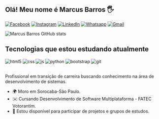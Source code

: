 ## Olá! Meu nome é Marcus Barros 🖐️

[![Facebook](https://img.shields.io/badge/Facebook-1877F2?style=for-the-badge&logo=facebook&logoColor=white)](https://www.facebook.com/marcus.vinicyus.75?mibextid=ZbWKwL)
[![Instagram](https://img.shields.io/badge/Instagram-E4405F?style=for-the-badge&logo=instagram&logoColor=white)](https://instagram.com/marcvinicyus?igshid=ZDc4ODBmNjlmNQ==)
[![LinkedIn](https://img.shields.io/badge/LinkedIn-0077B5?style=for-the-badge&logo=linkedin&logoColor=white)](www.linkedin.com/in/marcus-barros-055a9a8b)
[![Whatsapp](https://img.shields.io/badge/WhatsApp-25D366?style=for-the-badge&logo=whatsapp&logoColor=white)](https://api.whatsapp.com/send?phone=5515981402738)
[![Gmail](https://img.shields.io/badge/Gmail-D14836?style=for-the-badge&logo=gmail&logoColor=white)](mailto:marcusvbarros39@gmail.com)

![Marcus Barros GitHub stats](https://github-readme-stats.vercel.app/api?username=marcusvsbarros&show_icons=true&theme=dracula&count_private=true)

## Tecnologias que estou estudando atualmente

<div style="display: inline_block">
  <img align="center" alt="html5" src="https://img.shields.io/badge/HTML5-E34F26?style=for-the-badge&logo=html5&logoColor=white" />
  <img align="center" alt="css" src="https://img.shields.io/badge/CSS3-1572B6?style=for-the-badge&logo=css3&logoColor=white" />
  <img align="center" alt="js" src="https://img.shields.io/badge/JavaScript-F7DF1E?style=for-the-badge&logo=javascript&logoColor=black" />
  <img align="center" alt="python" src="https://img.shields.io/badge/Python-3776AB?style=for-the-badge&logo=python&logoColor=white" />
  <img align="center" alt="bootstrap" src="https://img.shields.io/badge/Bootstrap-563D7C?style=for-the-badge&logo=bootstrap&logoColor=white" />
  <img align="center" alt="git" src="https://img.shields.io/badge/GIT-E44C30?style=for-the-badge&logo=git&logoColor=white" />
</div><br/>

Profissional em transição de carreira buscando conhecimento na área de desenvolvimento de sistemas.

* 🌍  Moro em Sorocaba-São Paulo.
* ✉️  Cursando Desenvolvimento de Software Multiplataforma - FATEC Votorantim.
* 🤝  Estou disponível para participar de projetos e grupos de estudos.
